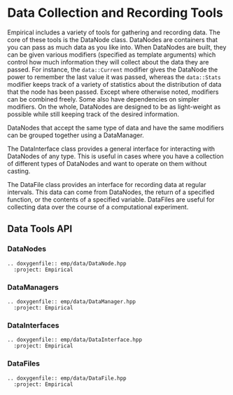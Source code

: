 # Data Collection and Recording Tools

Empirical includes a variety of tools for gathering and recording data.
The core of these tools is the DataNode class. DataNodes are containers
that you can pass as much data as you like into. When DataNodes are
built, they can be given various modifiers (specified as template
arguments) which control how much information they will collect about
the data they are passed. For instance, the `data::Current` modifier
gives the DataNode the power to remember the last value it was passed,
whereas the `data::Stats` modifier keeps track of a variety of
statistics about the distribution of data that the node has been
passed. Except where otherwise noted, modifiers can be combined freely.
Some also have dependencies on simpler modifiers. On the whole,
DataNodes are designed to be as light-weight as possible while still
keeping track of the desired information.

DataNodes that accept the same type of data and have the same modifiers
can be grouped together using a DataManager.

The DataInterface class provides a general interface for interacting
with DataNodes of any type. This is useful in cases where you have a
collection of different types of DataNodes and want to operate on them
without casting.

The DataFile class provides an interface for recording data at regular
intervals. This data can come from DataNodes, the return of a specified
function, or the contents of a specified variable. DataFiles are useful
for collecting data over the course of a computational experiment.

## Data Tools API

### DataNodes

```{eval-rst}
.. doxygenfile:: emp/data/DataNode.hpp
  :project: Empirical
```

### DataManagers

```{eval-rst}
.. doxygenfile:: emp/data/DataManager.hpp
  :project: Empirical
```

### DataInterfaces

```{eval-rst}
.. doxygenfile:: emp/data/DataInterface.hpp
  :project: Empirical
```

### DataFiles

```{eval-rst}
.. doxygenfile:: emp/data/DataFile.hpp
  :project: Empirical
```

